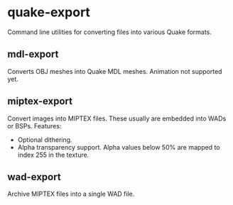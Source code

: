 # quake-export
Command line utilities for converting files into various Quake formats.

## mdl-export

Converts OBJ meshes into Quake MDL meshes. Animation not supported yet.

## miptex-export

Convert images into MIPTEX files. These usually are embedded into WADs or BSPs. Features:

- Optional dithering.
- Alpha transparency support. Alpha values below 50% are mapped to index 255 in the texture.

## wad-export

Archive MIPTEX files into a single WAD file.
